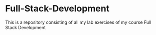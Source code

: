# Full-Stack-Development
This is a repository consisting of all my lab exercises of my course Full Stack Development
